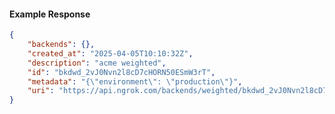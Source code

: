 <!-- Code generated for API Clients. DO NOT EDIT. -->

#### Example Response

```json
{
	"backends": {},
	"created_at": "2025-04-05T10:10:32Z",
	"description": "acme weighted",
	"id": "bkdwd_2vJ0Nvn2l8cD7cHORN50ESmW3rT",
	"metadata": "{\"environment\": \"production\"}",
	"uri": "https://api.ngrok.com/backends/weighted/bkdwd_2vJ0Nvn2l8cD7cHORN50ESmW3rT"
}
```
